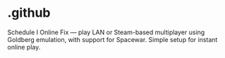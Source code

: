 # .github
Schedule I Online Fix — play LAN or Steam-based multiplayer using Goldberg emulation, with support for Spacewar. Simple setup for instant online play.

